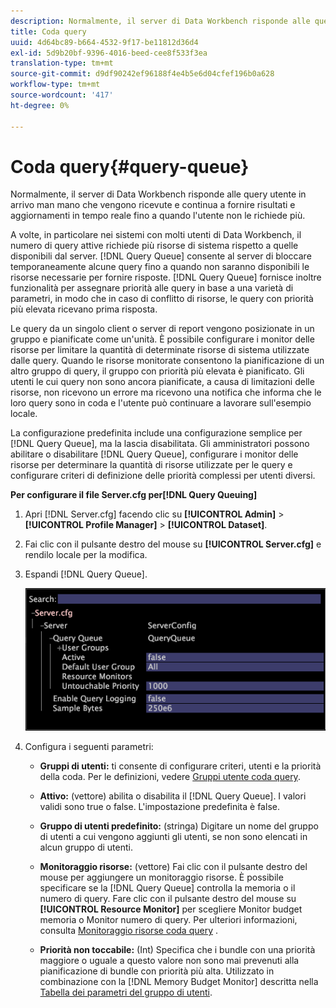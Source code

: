 ```yaml
---
description: Normalmente, il server di Data Workbench risponde alle query utente in arrivo man mano che vengono ricevute e continua a fornire risultati e aggiornamenti in tempo reale fino a quando l'utente non le richiede più.
title: Coda query
uuid: 4d64bc89-b664-4532-9f17-be11812d36d4
exl-id: 5d9b20bf-9396-4016-beed-cee8f533f3ea
translation-type: tm+mt
source-git-commit: d9df90242ef96188f4e4b5e6d04cfef196b0a628
workflow-type: tm+mt
source-wordcount: '417'
ht-degree: 0%

---
```


# Coda query{#query-queue}

Normalmente, il server di Data Workbench risponde alle query utente in arrivo man mano che vengono ricevute e continua a fornire risultati e aggiornamenti in tempo reale fino a quando l&#39;utente non le richiede più.

A volte, in particolare nei sistemi con molti utenti di Data Workbench, il numero di query attive richiede più risorse di sistema rispetto a quelle disponibili dal server. [!DNL Query Queue] consente al server di bloccare temporaneamente alcune query fino a quando non saranno disponibili le risorse necessarie per fornire risposte. [!DNL Query Queue] fornisce inoltre funzionalità per assegnare priorità alle query in base a una varietà di parametri, in modo che in caso di conflitto di risorse, le query con priorità più elevata ricevano prima risposta.

Le query da un singolo client o server di report vengono posizionate in un gruppo e pianificate come un&#39;unità. È possibile configurare i monitor delle risorse per limitare la quantità di determinate risorse di sistema utilizzate dalle query. Quando le risorse monitorate consentono la pianificazione di un altro gruppo di query, il gruppo con priorità più elevata è pianificato. Gli utenti le cui query non sono ancora pianificate, a causa di limitazioni delle risorse, non ricevono un errore ma ricevono una notifica che informa che le loro query sono in coda e l&#39;utente può continuare a lavorare sull&#39;esempio locale.

La configurazione predefinita include una configurazione semplice per [!DNL Query Queue], ma la lascia disabilitata. Gli amministratori possono abilitare o disabilitare [!DNL Query Queue], configurare i monitor delle risorse per determinare la quantità di risorse utilizzate per le query e configurare criteri di definizione delle priorità complessi per utenti diversi.

**Per configurare il file Server.cfg per[!DNL Query Queuing]**

1. Apri [!DNL Server.cfg] facendo clic su **[!UICONTROL Admin]** > **[!UICONTROL Profile Manager]** > **[!UICONTROL Dataset]**.
1. Fai clic con il pulsante destro del mouse su **[!UICONTROL Server.cfg]** e rendilo locale per la modifica.
1. Espandi [!DNL Query Queue].

   ![](assets/queryqueue1.png)

1. Configura i seguenti parametri:

   * **Gruppi di utenti:** ti consente di configurare criteri, utenti e la priorità della coda. Per le definizioni, vedere [Gruppi utente coda query](../../../../home/c-get-started/c-admin-intrf/c-query-que/c-query-que-user-grps.md#concept-5555f51402ed49419c067d61738474c1).

   * **Attivo:**  (vettore) abilita o disabilita il  [!DNL Query Queue]. I valori validi sono true o false. L&#39;impostazione predefinita è false.

   * **Gruppo di utenti predefinito:**  (stringa) Digitare un nome del gruppo di utenti a cui vengono aggiunti gli utenti, se non sono elencati in alcun gruppo di utenti.
   * **Monitoraggio risorse:**  (vettore) Fai clic con il pulsante destro del mouse per aggiungere un monitoraggio risorse. È possibile specificare se la [!DNL Query Queue] controlla la memoria o il numero di query. Fare clic con il pulsante destro del mouse su **[!UICONTROL Resource Monitor]** per scegliere Monitor budget memoria o Monitor numero di query. Per ulteriori informazioni, consulta [Monitoraggio risorse coda query](../../../../home/c-get-started/c-admin-intrf/c-query-que/c-query-que-res-mon.md#concept-0840967b228c4d5ba3b59b4b2759f325) .

   * **Priorità non toccabile:** (Int) Specifica che i bundle con una priorità maggiore o uguale a questo valore non sono mai prevenuti alla pianificazione di bundle con priorità più alta. Utilizzato in combinazione con la [!DNL Memory Budget Monitor] descritta nella [Tabella dei parametri del gruppo di utenti](../../../../home/c-get-started/c-admin-intrf/c-query-que/c-query-que-user-grps.md#concept-5555f51402ed49419c067d61738474c1).

